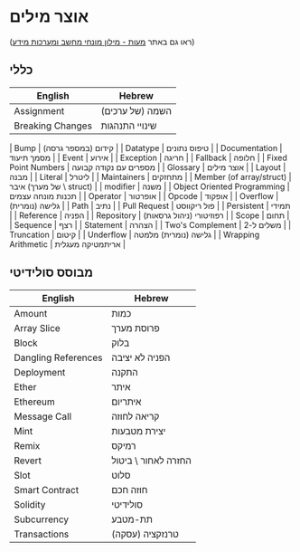 # אוצר מילים

(ראו גם באתר [מעות - מילון מונחי מחשב ומערכות מידע](https://www.ribao.co.uk/lex7/glosMarkers/glosItems2.php))

<!-- This is a great website source, thank you! -->

## כללי

<!-- Perhaps there's a better translation for the word "struct"? (l. 26) Such as מבנה -->

| English                     | Hebrew                   |
| --------------------------- | ------------------------ |
| Assignment                  | (של ערכים) השמה          |
| Breaking Changes            | שינויי התנהגות           |
<!-- I think breaking changes should have a different meaning than שינויי התנהגות-->
<!-- I believe this term means that these changes might break the code of someone, since they're being deprecated-->
| Bump                        | קידום (במספר גרסה)       |
| Datatype                    | טיפוס נתונים             |
| Documentation               | מסמך תיעוד               |
| Event                       | אירוע                    |
| Exception                   | חריגה                    |
| Fallback                    | חלופה                    |
| Fixed Point Numbers         | מספרים עם נקודה קבועה    |
| Glossary                    | אוצר מילים               |
| Layout                      | מבנה                     |
| Literal                     | ליטרל                    |
| Maintainers                 | מתחזקים                  |
| Member (of array/struct)    | איבר (של מערך \ struct)  |
| modifier                    | משנה                     |
| Object Oriented Programming | תכנות מונחה עצמים        |
| Operator                    | אופרטור                  |
| Opcode                      | אופקוד                   |
| Overflow                    | גלישה (נומרית)           |
| Path                        | נתיב                     |
| Pull Request                | פול ריקווסט              |
| Persistent                  | תמידי                    |
| Reference                   | הפניה                    |
| Repository                  | רפוזיטורי (ניהול גרסאות) |
| Scope                       | תחום                     |
| Sequence                    | רצף                      |
| Statement                   | הצהרה                    |
| Two's Complement            | משלים ל-2                |
| Truncation                  | קיטום                    |
| Underflow                   | גלישה (נומרית) מלמטה     |
| Wrapping Arithmetic         | אריתמטיקה מעגלית         |

## מבוסס סולידיטי

| English             | Hebrew              |
| ------------------- | ------------------- |
| Amount              | כמות                |
| Array Slice         | פרוסת מערך          |
| Block               | בלוק                |
| Dangling References | הפניה לא יציבה      |
| Deployment          | התקנה               |
| Ether               | איתר                |
| Ethereum            | איתריום             |
| Message Call        | קריאה לחוזה         |
| Mint                | יצירת מטבעות        |
| Remix               | רמיקס               |
| Revert              | החזרה לאחור \ ביטול |
| Slot                | סלוט                |
| Smart Contract      | חוזה חכם            |
| Solidity            | סולידיטי            |
| Subcurrency         | תת-מטבע             |
| Transactions        | (עסקה) טרנזקציה     |
